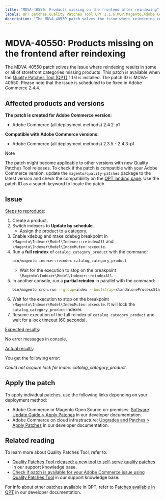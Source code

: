 ```yaml
---
title: "MDVA-40550: Products missing on the frontend after reindexing"
labels: QPT patches,Quality Patches Tool,QPT 1.1.6,MQP,Magento,Adobe Commerce,cloud infrastructure,on-premises,reindex,storefront,missing products,2.3.5,2.3.4-p2,2.3.5-p1,2.3.5-p2,2.3.6,2.3.6-p1,2.3.7,2.3.7-p1,2.3.7p2,2.4.0,2.4.0-p1,2.4.1,2.4.1-p1,2.4.2,2.4.2-p1,2.4.2-p2,2.4.3,2.4.3-p1
description: "The MDVA-40550 patch solves the issue where reindexing results in some or all of storefront categories missing products. This patch is available when the [Quality Patches Tool (QPT)](https://support.magento.com/hc/en-us/articles/360047139492) 1.1.6 is installed. The patch ID is MDVA-40550. Please note that the issue is scheduled to be fixed in Adobe Commerce 2.4.4."
---
```


# MDVA-40550: Products missing on the frontend after reindexing

The MDVA-40550 patch solves the issue where reindexing results in some or all of storefront categories missing products. This patch is available when the [Quality Patches Tool (QPT)](https://support.magento.com/hc/en-us/articles/360047139492) 1.1.6 is installed. The patch ID is MDVA-40550. Please note that the issue is scheduled to be fixed in Adobe Commerce 2.4.4.

## Affected products and versions

**The patch is created for Adobe Commerce version:**

* Adobe Commerce (all deployment methods) 2.4.2-p1

**Compatible with Adobe Commerce versions:**

* Adobe Commerce (all deployment methods) 2.3.5 - 2.4.3-p1

>[!NOTE]
>
>The patch might become applicable to other versions with new Quality Patches Tool releases. To check if the patch is compatible with your Adobe Commerce version, update the `magento/quality-patches` package to the latest version and check the compatibility on the [QPT landing page](https://devdocs.magento.com/quality-patches/tool.html#patch-grid). Use the patch ID as a search keyword to locate the patch.

## Issue

<u>Steps to reproduce</u>:

1. Create a product.
1. Switch indexers to **Update by schedule**.
    * Assign the product to a category.
1. Enable xdebug and make xdebug breakpoint in `\Magento\Indexer\Model\Indexer::reindexAll` and `\Magento\Indexer\Model\IndexMutex::execute`.
1. Run a **full reindex** of `catalog_category_product` with the command:
    ```bash
    bin/magento indexer:reindex catalog_category_product
    ```
    * Wait for the execution to stop on the breakpoint `\Magento\Indexer\Model\Indexer::reindexAll`.
1. In another console, run a **partial reindex** in parallel with the command:
    ```bash
    bin/magento cron:run --group=index --bootstrap=standaloneProcessStarted=1
    ```
1. Wait for the execution to stop on the breakpoint `\Magento\Indexer\Model\IndexMutex::execute`. It will lock the `catalog_category_product` indexer.
1. Resume execution of the full reindex of `catalog_category_product` and wait for a lock timeout (60 seconds).

<u>Expected results</u>:

No error messages in console.

<u>Actual results</u>:

You get the following error:

*Could not acquire lock for index: catalog_category_product.*

## Apply the patch

To apply individual patches, use the following links depending on your deployment method:

* Adobe Commerce or Magento Open Source on-premises: [Software Update Guide > Apply Patches](https://devdocs.magento.com/guides/v2.4/comp-mgr/patching/mqp.html) in our developer documentation.
* Adobe Commerce on cloud infrastructure: [Upgrades and Patches > Apply Patches](https://devdocs.magento.com/cloud/project/project-patch.html) in our developer documentation.

## Related reading

To learn more about Quality Patches Tool, refer to:

* [Quality Patches Tool released: a new tool to self-serve quality patches](https://support.magento.com/hc/en-us/articles/360047139492) in our support knowledge base.
* [Check if patch is available for your Adobe Commerce issue using Quality Patches Tool](https://support.magento.com/hc/en-us/articles/360047125252) in our support knowledge base.

For info about other patches available in QPT, refer to [Patches available in QPT](https://devdocs.magento.com/quality-patches/tool.html#patch-grid) in our developer documentation.